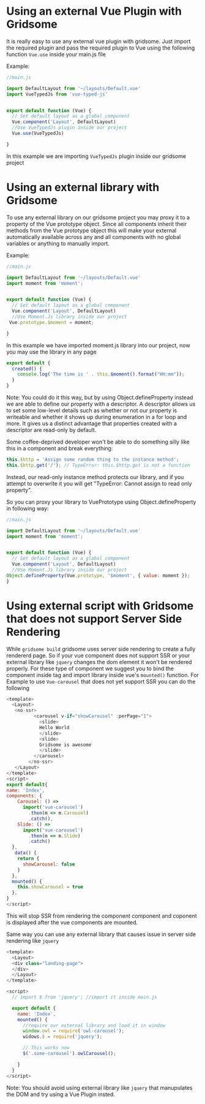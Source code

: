 # Using an external Vue Plugin with Gridsome
It is really easy to use any external vue plugin with gridsome. Just import the required plugin and pass the required plugin to Vue using the following function `Vue.use` inside your main.js file

Example:
```javascript
//main.js 

import DefaultLayout from '~/layouts/Default.vue'
import VueTypedJs from 'vue-typed-js'


export default function (Vue) {
  // Set default layout as a global component
  Vue.component('Layout', DefaultLayout)
  //Use VueTypedJs plugin inside our project
  Vue.use(VueTypedJs)

}
```
In this example we are importing `VueTypedJs` plugin inside our gridsome project

# Using an external library with Gridsome
To use any external library on our gridsome project you may  proxy it to a property of the Vue prototype object. Since all components inherit their methods from the Vue prototype object this will make your external automatically available across any and all components with no global variables or anything to manually import.

Example:
```javascript
//main.js

import DefaultLayout from '~/layouts/Default.vue'
import moment from 'moment';


export default function (Vue) {
  // Set default layout as a global component
  Vue.component('Layout', DefaultLayout)
  //Use Moment.Js library inside our project
 Vue.prototype.$moment = moment;

}
```
In this example we have imported moment.js library into our project, now you may use the library in any page 
```javascript
export default {
  created() {
    console.log('The time is ' . this.$moment().format("HH:mm"));
  }
}
```
Note: You could do it this way, but by using Object.defineProperty instead we are able to define our property with a descriptor. A descriptor allows us to set some low-level details such as whether or not our property is writeable and whether it shows up during enumeration in a for loop and more. It gives us a distinct advantage that properties created with a descriptor are read-only by default.

Some coffee-deprived developer won't be able to do something silly like this in a component and break everything:
```javascript
this.$http = 'Assign some random thing to the instance method';
this.$http.get('/'); // TypeError: this.$http.get is not a function
```
Instead, our read-only instance method protects our library, and if you attempt to overwrite it you will get "TypeError: Cannot assign to read only property".

So you can proxy your library to VuePrototype using Object.defineProperty in following way:
```javascript
//main.js

import DefaultLayout from '~/layouts/Default.vue'
import moment from 'moment';


export default function (Vue) {
  // Set default layout as a global component
  Vue.component('Layout', DefaultLayout)
  //Use Moment.Js library inside our project
Object.defineProperty(Vue.prototype, '$moment', { value: moment });
}
```

# Using external script with Gridsome that does not support Server Side Rendering
While `gridsome build` gridsome uses server side rendering to create a fully rendererd page. So if your vue component does not support SSR or your external library like `jquery` changes the dom element it won't be rendered properly. For these type of component we suggest you to bind the component inside <no-ssr></no-ssr> tag and import library inside vue's `mounted()` function.
For Example to use `Vue-carousel` that does not yet support SSR you can do the following
```javascript
<template>
  <Layout>
   <no-ssr>
          <carousel v-if="showCarousel" :perPage="1">
            <slide>
            Hello World
            </slide>
            <slide>
            Gridsome is awesome
            </slide>
          </carousel>
        </no-ssr>
   </Layout>
</template> 
<script>
export default{
name: 'Index',
components: {
    Carousel: () =>
      import('vue-carousel')
        .then(m => m.Carousel)
        .catch(),
    Slide: () =>
      import('vue-carousel')
        .then(m => m.Slide)
        .catch()
  },
   data() {
    return {
      showCarousel: false
    }
  },
  mounted() {
    this.showCarousel = true
  },
}
</script>
```
This will stop SSR from rendering the component component and coponent is displayed after the vue components are mounted.

Same way you can use any external library that causes issue in server side rendering like `jquery`
```javascript
<template>
  <Layout>
  <div class="landing-page">
  </div>
  </Layout>
</template>

<script>
  // import $ from 'jquery'; //import it inside main.js

  export default {
    name: 'Index',
    mounted() {
      //require our external library and load it in window
      window.owl = require('owl-carousel');
      widows.$ = require('jquery');

      // This works now
      $('.some-carousel').owlCarousel();

    }
  }
</script>
```

Note: You should avoid using external library like `jquery` that manupulates the DOM and try using a Vue Plugin insted.
